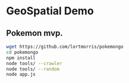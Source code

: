 # GeoSpatial Demo

## Pokemon mvp.

```bash
wget https://github.com/lortmorris/pokemongo
cd pokemongo
npm install
node tools/ --crawler
node tools/ --random
node app.js
```
